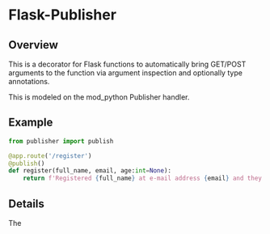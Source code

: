 # Flask-Publisher

## Overview

This is a decorator for Flask functions to automatically bring GET/POST arguments
to the function via argument inspection and optionally type annotations.

This is modeled on the mod\_python Publisher handler.

## Example

```python
from publisher import publish

@app.route('/register')
@publish()
def register(full_name, email, age:int=None):
    return f'Registered {full_name} at e-mail address {email} and they are {age} years old'
```

## Details

The 
